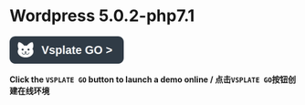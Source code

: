 # Wordpress 5.0.2-php7.1

<a href="https://www.vsplate.com/?docker-compose=https://github.com/vsplate/dcenvs/wordpress/5.0.2-php7.1"><img alt="VSPLATE GO" src="https://raw.githubusercontent.com/vsplate/images/master/vsgo_btn.png" width="200px"></a>

**Click the `VSPLATE GO` button to launch a demo online / 点击`VSPLATE GO`按钮创建在线环境**